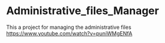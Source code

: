 # Administrative_files_Manager
This a project for managing the administrative files 
https://www.youtube.com/watch?v=puniWMgENfA
